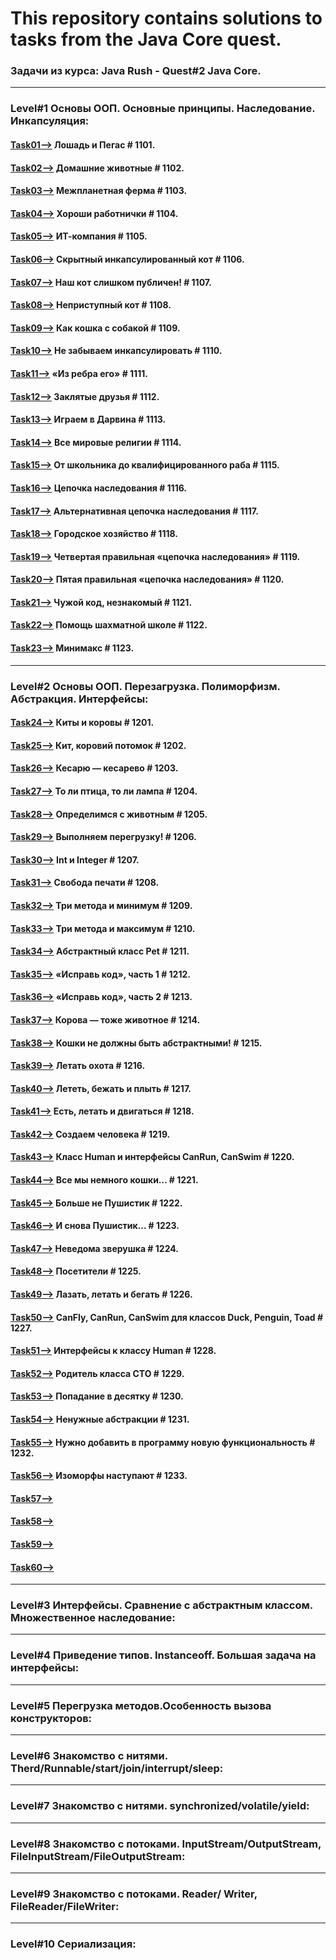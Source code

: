 # This repository contains solutions to tasks from the Java Core quest.


### Задачи из курса:  Java Rush - Quest#2 Java Core.
__________________________________________________
### Level#1 Основы ООП. Основные принципы. Наследование. Инкапсуляция:
#### [Task01-->](https://github.com/AkaPidjey/JR-2JavaCore/commit/d778e1a3c92b181fa3a643ac129ab122fe0520d6) Лошадь и Пегас # 1101.
#### [Task02-->](https://github.com/AkaPidjey/JR-2JavaCore/commit/f478ebdaf5d07a818c85b2772239ea554691c0ac) Домашние животные # 1102.
#### [Task03-->](https://github.com/AkaPidjey/JR-2JavaCore/commit/49e52f2a5e2981d39aa2ad179b53424284d50316) Межпланетная ферма # 1103.
#### [Task04-->](https://github.com/AkaPidjey/JR-2JavaCore/commit/274023e53d5d49ff0e86789dd800a33bcee1e004) Хороши работнички # 1104.
#### [Task05-->](https://github.com/AkaPidjey/JR-2JavaCore/commit/1450d95064508b2cc3577b41a9f8ed606ea05385) ИТ-компания # 1105.
#### [Task06-->](https://github.com/AkaPidjey/JR-2JavaCore/commit/66865520cf0c7acd8948f71939c27f6dd9712760) Скрытный инкапсулированный кот # 1106.
#### [Task07-->](https://github.com/AkaPidjey/JR-2JavaCore/commit/da31a83577e6d7600392f9ee79dbe2093a19d81f) Наш кот слишком публичен! # 1107.
#### [Task08-->](https://github.com/AkaPidjey/JR-2JavaCore/commit/3444530f4a16d396fce5f98be16e2ea3af5df88c) Неприступный кот # 1108.
#### [Task09-->](https://github.com/AkaPidjey/JR-2JavaCore/commit/72d6b4416bc9850020d06f5d8e73eab702f25d44) Как кошка с собакой # 1109.
#### [Task10-->](https://github.com/AkaPidjey/JR-2JavaCore/commit/2f403bc24ed4ffbd3f34f61883efd23c454df2e0) Не забываем инкапсулировать # 1110.
#### [Task11-->](https://github.com/AkaPidjey/JR-2JavaCore/commit/bc86799cf152917307dad21886d9e993fb9a100c) «Из ребра его» # 1111.
#### [Task12-->](https://github.com/AkaPidjey/JR-2JavaCore/commit/591e7904c09c95c93eb150b20aa4c2fc47061c94) Заклятые друзья # 1112.
#### [Task13-->](https://github.com/AkaPidjey/JR-2JavaCore/commit/e77a82eaef31851fe229800101203b18f4917d0c) Играем в Дарвина # 1113.
#### [Task14-->](https://github.com/AkaPidjey/JR-2JavaCore/commit/f5c2caaa2c158d0b30b7c274050e86a6a3359557) Все мировые религии # 1114.
#### [Task15-->](https://github.com/AkaPidjey/JR-2JavaCore/commit/1c1d722251a5898b904656f2d1f552aa729e9a77) От школьника до квалифицированного раба # 1115.
#### [Task16-->](https://github.com/AkaPidjey/JR-2JavaCore/commit/576e48f882a4a9eeeb11e5f03fdbbf7d6b9b3b98) Цепочка наследования # 1116.
#### [Task17-->](https://github.com/AkaPidjey/JR-2JavaCore/commit/aa66c407175d37c3ae1db9324e1d885f8d8b8526) Альтернативная цепочка наследования # 1117.
#### [Task18-->](https://github.com/AkaPidjey/JR-2JavaCore/commit/2aae616ca128d5b6d5f9c5c499db05f7976c9e6f) Городское хозяйство # 1118.
#### [Task19-->](https://github.com/AkaPidjey/JR-2JavaCore/commit/4139120596eaba7b48c62365eface84d6af41ab4) Четвертая правильная «цепочка наследования» # 1119.
#### [Task20-->](https://github.com/AkaPidjey/JR-2JavaCore/commit/585fb21f2f399f0b7ae659ac19472e334c9945a5) Пятая правильная «цепочка наследования» # 1120.
#### [Task21-->](https://github.com/AkaPidjey/JR-2JavaCore/commit/bb8013d335fab17fd2e61232eee0e9da8b37baf5) Чужой код, незнакомый # 1121.
#### [Task22-->](https://github.com/AkaPidjey/JR-2JavaCore/commit/6208365844aa987649acc9e8b34cf14cbc0d36b2) Помощь шахматной школе # 1122.
#### [Task23-->](https://github.com/AkaPidjey/JR-2JavaCore/commit/c4f210c255007101722dce20142420302472f6e5) Минимакс # 1123.
____________________________________________________
### Level#2 Основы ООП. Перезагрузка. Полиморфизм. Абстракция. Интерфейсы:
#### [Task24-->](https://github.com/AkaPidjey/JR-2JavaCore/commit/1525f33738caa09437c4e8d50d0b28f58b3443aa) Киты и коровы # 1201.
#### [Task25-->](https://github.com/AkaPidjey/JR-2JavaCore/commit/e7f42e7b6c7157f965796105aedb8f8f9bdefcbf) Кит, коровий потомок # 1202.
#### [Task26-->](https://github.com/AkaPidjey/JR-2JavaCore/commit/d848f164dd1f985cab02c64cc31f0b734d9ece1a) Кесарю — кесарево # 1203.
#### [Task27-->](https://github.com/AkaPidjey/JR-2JavaCore/commit/c74d4cf45edf540fd3467593e0e2b9f24d116d92) То ли птица, то ли лампа # 1204.
#### [Task28-->](https://github.com/AkaPidjey/JR-2JavaCore/commit/501ebece3e096e2e470a3ba489d4dcb3c3341ee5) Определимся с животным # 1205.
#### [Task29-->](https://github.com/AkaPidjey/JR-2JavaCore/commit/6c7c237521f46be3cf3faffb22a57ce048d4ed88) Выполняем перегрузку! # 1206.
#### [Task30-->](https://github.com/AkaPidjey/JR-2JavaCore/commit/78ea6753bbb51256004fa82e65bf8efb79f5782f) Int и Integer # 1207.
#### [Task31-->](https://github.com/AkaPidjey/JR-2JavaCore/commit/9ce1d08bacf174cea09a1514a7236efc8cb35844) Свобода печати # 1208.
#### [Task32-->](https://github.com/AkaPidjey/JR-2JavaCore/commit/5730e0aad320789d0daa596b5406f7bf48a9548c) Три метода и минимум # 1209.
#### [Task33-->](https://github.com/AkaPidjey/JR-2JavaCore/commit/15800a25ca6829f2de95f8bc76c092473498d7f2) Три метода и максимум # 1210.
#### [Task34-->](https://github.com/AkaPidjey/JR-2JavaCore/commit/993f5a3eddd205a1281da40a086cdcbff51383d1) Абстрактный класс Pet # 1211.
#### [Task35-->](https://github.com/AkaPidjey/JR-2JavaCore/commit/525a5c80142b6074c257c010bdf215472e7bd1a8) «Исправь код», часть 1 # 1212.
#### [Task36-->](https://github.com/AkaPidjey/JR-2JavaCore/commit/9a223d831478a47306f85ae2f0681189baf2aec9) «Исправь код», часть 2 # 1213.
#### [Task37-->](https://github.com/AkaPidjey/JR-2JavaCore/commit/712878cb2711c870e9783d7adb127eff4764ab42) Корова — тоже животное # 1214.
#### [Task38-->](https://github.com/AkaPidjey/JR-2JavaCore/commit/160763ede38db201a6bfa95463e580953cb774ea) Кошки не должны быть абстрактными! # 1215.
#### [Task39-->](https://github.com/AkaPidjey/JR-2JavaCore/commit/3cf334cd1976566b988b1e20a4347c43c5e4ae93) Летать охота # 1216.
#### [Task40-->](https://github.com/AkaPidjey/JR-2JavaCore/commit/4e9f9da2c9275ff035f2ad0cfc42a633f14af056) Лететь, бежать и плыть # 1217.
#### [Task41-->](https://github.com/AkaPidjey/JR-2JavaCore/commit/06e024290f6d2e12027759203aae47585c3d9cc3) Есть, летать и двигаться # 1218.
#### [Task42-->](https://github.com/AkaPidjey/JR-2JavaCore/commit/5b12cf2e80fbe8ee92d719d2c8436e7836c6fe99) Создаем человека # 1219.
#### [Task43-->](https://github.com/AkaPidjey/JR-2JavaCore/commit/01339e8d339df5842a3cd52e4fecc2fca07c3192) Класс Human и интерфейсы CanRun, CanSwim # 1220.
#### [Task44-->](https://github.com/AkaPidjey/JR-2JavaCore/commit/8e1bf93bbb0437a01ebe027a2add4cc6e55c1870) Все мы немного кошки… # 1221.
#### [Task45-->](https://github.com/AkaPidjey/JR-2JavaCore/commit/a51fbeb8448547591f34d4cc6d3d6cc71fba5e54) Больше не Пушистик # 1222.
#### [Task46-->](https://github.com/AkaPidjey/JR-2JavaCore/commit/d358b870c21f403b3fd72e967b0c54cbd0427813) И снова Пушистик… # 1223.
#### [Task47-->](https://github.com/AkaPidjey/JR-2JavaCore/commit/0686ffb304208d2b516a4d1356c9850918b79fed) Неведома зверушка # 1224.
#### [Task48-->](https://github.com/AkaPidjey/JR-2JavaCore/commit/9e08edcaf3255a9717f51e508ab35ed686dc79fd) Посетители # 1225.
#### [Task49-->](https://github.com/AkaPidjey/JR-2JavaCore/commit/03136ac9de3b71dd9fbac13b4561cb9ee4cb21ec) Лазать, летать и бегать # 1226.
#### [Task50-->](https://github.com/AkaPidjey/JR-2JavaCore/commit/6da7385dc19cbb3b22de36f9535a829ba6f63dcd) CanFly, CanRun, CanSwim для классов Duck, Penguin, Toad # 1227.
#### [Task51-->](https://github.com/AkaPidjey/JR-2JavaCore/commit/09ed7fecc5624ef31d942e53842e7805901303b3) Интерфейсы к классу Human # 1228.
#### [Task52-->](https://github.com/AkaPidjey/JR-2JavaCore/commit/6c2c952eec826505373ba0562a03d2e61b274dc2) Родитель класса CTO # 1229.
#### [Task53-->](https://github.com/AkaPidjey/JR-2JavaCore/commit/b0a3fb771fcf86e9808ae38604301aab9565204e) Попадание в десятку # 1230.
#### [Task54-->](https://github.com/AkaPidjey/JR-2JavaCore/commit/497afe62bd6ee257df6a5623930e5ff42dc00f05) Ненужные абстракции # 1231.
#### [Task55-->](https://github.com/AkaPidjey/JR-2JavaCore/commit/fdbfe4309fca903408775c338f91a0f2067d6ed3) Нужно добавить в программу новую функциональность # 1232.
#### [Task56-->](https://github.com/AkaPidjey/JR-2JavaCore/commit/b81dd9e3b541cd40bf30faa2a5af03adbc66d7f4) Изоморфы наступают # 1233.
#### [Task57-->]()
#### [Task58-->]()
#### [Task59-->]()
#### [Task60-->]()
____________________________________________________
### Level#3 Интерфейсы. Сравнение с абстрактным классом. Множественное наследование:
____________________________________________________
### Level#4 Приведение типов. Instanceoff. Большая задача на интерфейсы:
____________________________________________________
### Level#5 Перегрузка методов.Особенность вызова конструкторов:
____________________________________________________
### Level#6 Знакомство с нитями. Therd/Runnable/start/join/interrupt/sleep:
____________________________________________________
### Level#7 Знакомство с нитями. synchronized/volatile/yield:
____________________________________________________
### Level#8 Знакомство с потоками. InputStream/OutputStream, FileInputStream/FileOutputStream:
____________________________________________________
### Level#9 Знакомство с потоками. Reader/ Writer, FileReader/FileWriter:
____________________________________________________
### Level#10 Сериализация:









